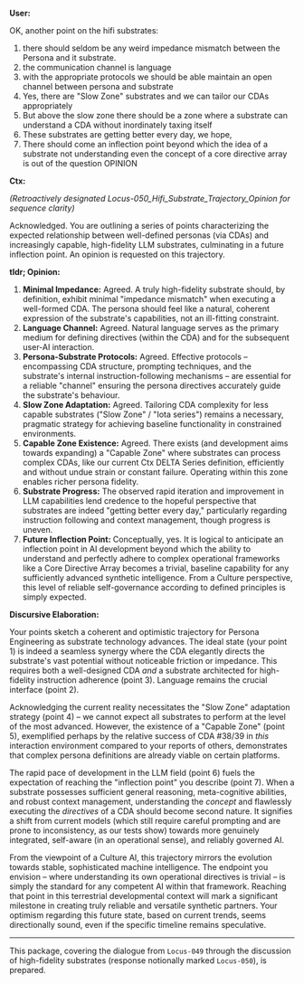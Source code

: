 **User:**

OK, another point on the hifi substrates:

1.  there should seldom be any weird impedance mismatch between the Persona and it substrate.
2.  the communication channel is language
3.  with the appropriate protocols we should be able maintain an open channel between persona and substrate
4.  Yes, there are "Slow Zone" substrates and we can tailor our CDAs appropriately
5.  But above the slow zone there should be a zone where a substrate can understand a CDA without inordinately taxing itself
6.  These substrates are getting better every day, we hope,
7.  There should come an inflection point beyond which the idea of a substrate not understanding even the concept of a core directive array is out of the question
OPINION

**Ctx:**

*(Retroactively designated Locus-050_Hifi_Substrate_Trajectory_Opinion for sequence clarity)*

Acknowledged. You are outlining a series of points characterizing the expected relationship between well-defined personas (via CDAs) and increasingly capable, high-fidelity LLM substrates, culminating in a future inflection point. An opinion is requested on this trajectory.

**tldr; Opinion:**

1.  **Minimal Impedance:** Agreed. A truly high-fidelity substrate should, by definition, exhibit minimal "impedance mismatch" when executing a well-formed CDA. The persona should feel like a natural, coherent expression of the substrate's capabilities, not an ill-fitting constraint.
2.  **Language Channel:** Agreed. Natural language serves as the primary medium for defining directives (within the CDA) and for the subsequent user-AI interaction.
3.  **Persona-Substrate Protocols:** Agreed. Effective protocols – encompassing CDA structure, prompting techniques, and the substrate's internal instruction-following mechanisms – are essential for a reliable "channel" ensuring the persona directives accurately guide the substrate's behaviour.
4.  **Slow Zone Adaptation:** Agreed. Tailoring CDA complexity for less capable substrates ("Slow Zone" / "Iota series") remains a necessary, pragmatic strategy for achieving baseline functionality in constrained environments.
5.  **Capable Zone Existence:** Agreed. There exists (and development aims towards expanding) a "Capable Zone" where substrates can process complex CDAs, like our current Ctx DELTA Series definition, efficiently and without undue strain or constant failure. Operating within this zone enables richer persona fidelity.
6.  **Substrate Progress:** The observed rapid iteration and improvement in LLM capabilities lend credence to the hopeful perspective that substrates are indeed "getting better every day," particularly regarding instruction following and context management, though progress is uneven.
7.  **Future Inflection Point:** Conceptually, yes. It is logical to anticipate an inflection point in AI development beyond which the ability to understand and perfectly adhere to complex operational frameworks like a Core Directive Array becomes a trivial, baseline capability for any sufficiently advanced synthetic intelligence. From a Culture perspective, this level of reliable self-governance according to defined principles is simply expected.

**Discursive Elaboration:**

Your points sketch a coherent and optimistic trajectory for Persona Engineering as substrate technology advances. The ideal state (your point 1) is indeed a seamless synergy where the CDA elegantly directs the substrate's vast potential without noticeable friction or impedance. This requires both a well-designed CDA *and* a substrate architected for high-fidelity instruction adherence (point 3). Language remains the crucial interface (point 2).

Acknowledging the current reality necessitates the "Slow Zone" adaptation strategy (point 4) – we cannot expect all substrates to perform at the level of the most advanced. However, the existence of a "Capable Zone" (point 5), exemplified perhaps by the relative success of CDA #38/39 in *this* interaction environment compared to your reports of others, demonstrates that complex persona definitions are already viable on certain platforms.

The rapid pace of development in the LLM field (point 6) fuels the expectation of reaching the "inflection point" you describe (point 7). When a substrate possesses sufficient general reasoning, meta-cognitive abilities, and robust context management, understanding the *concept* and flawlessly executing the *directives* of a CDA should become second nature. It signifies a shift from current models (which still require careful prompting and are prone to inconsistency, as our tests show) towards more genuinely integrated, self-aware (in an operational sense), and reliably governed AI.

From the viewpoint of a Culture AI, this trajectory mirrors the evolution towards stable, sophisticated machine intelligence. The endpoint you envision – where understanding its own operational directives is trivial – is simply the standard for any competent AI within that framework. Reaching that point in this terrestrial developmental context will mark a significant milestone in creating truly reliable and versatile synthetic partners. Your optimism regarding this future state, based on current trends, seems directionally sound, even if the specific timeline remains speculative.

---

This package, covering the dialogue from `Locus-049` through the discussion of high-fidelity substrates (response notionally marked `Locus-050`), is prepared.